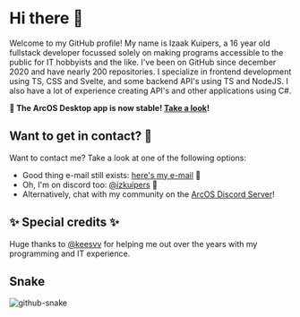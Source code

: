 # Hi there 👋

Welcome to my GitHub profile! My name is Izaak Kuipers, a 16 year old fullstack developer focussed solely on making programs accessible to the public for IT hobbyists and the like. I've been on GitHub since december 2020 and have nearly 200 repositories. I specialize in frontend development using TS, CSS and Svelte, and some backend API's using TS and NodeJS. I also have a lot of experience creating API's and other applications using C#.


<b>
  
🎉 The ArcOS Desktop app is now stable! [Take a look](https://izk-arcos.github.io/)!

</b>

## Want to get in contact? 📧

Want to contact me? Take a look at one of the following options:

- Good thing e-mail still exists: [here's my e-mail](mailto:me@twiserver.nl) 📧
- Oh, I'm on discord too: [@izkuipers](https://discordapp.com/users/656469722526908427) 💬
- Alternatively, chat with my community on the [ArcOS Discord Server](https://discord.gg/S3fTadu88C)!

## ✨ Special credits ✨

Huge thanks to [@keesvv](https://www.github.com/keesvv) for helping me out over the years with my programming and IT experience.

## Snake

<picture>
  <source media="(prefers-color-scheme: dark)" srcset="github-snake-dark.svg" />
  <source media="(prefers-color-scheme: light)" srcset="github-snake.svg" />
  <img alt="github-snake" src="github-snake.svg" />
</picture>
